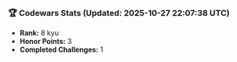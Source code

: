 ### 🏆 Codewars Stats (Updated: 2025-10-27 22:07:38 UTC)

- **Rank:** 8 kyu
- **Honor Points:** 3
- **Completed Challenges:** 1
